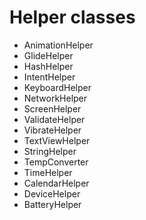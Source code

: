 # Helper classes


 * AnimationHelper
 * GlideHelper
 * HashHelper
 * IntentHelper
 * KeyboardHelper
 * NetworkHelper
 * ScreenHelper
 * ValidateHelper
 * VibrateHelper
 * TextViewHelper
 * StringHelper
 * TempConverter
 * TimeHelper
 * CalendarHelper
 * DeviceHelper
 * BatteryHelper
